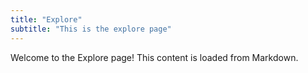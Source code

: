 ```yaml
---
title: "Explore"
subtitle: "This is the explore page"
---
```


Welcome to the Explore page! This content is loaded from Markdown.
